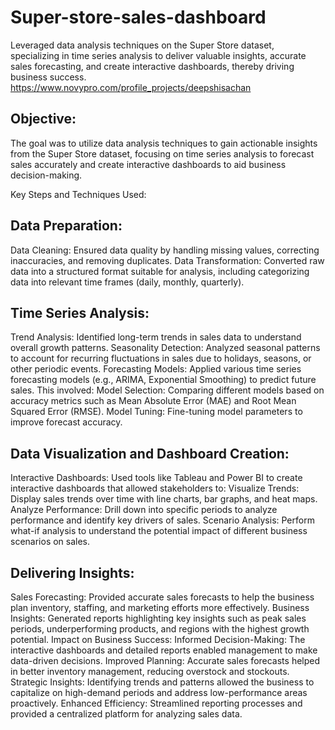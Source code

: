 # Super-store-sales-dashboard
Leveraged data analysis techniques on the Super Store dataset, specializing in time series analysis to deliver valuable insights, accurate sales forecasting, and create interactive dashboards, thereby driving business success. 
https://www.novypro.com/profile_projects/deepshisachan

## Objective: 
The goal was to utilize data analysis techniques to gain actionable insights from the Super Store dataset, focusing on time series analysis to forecast sales accurately and create interactive dashboards to aid business decision-making.

Key Steps and Techniques Used:
## Data Preparation:
Data Cleaning: Ensured data quality by handling missing values, correcting inaccuracies, and removing duplicates.
Data Transformation: Converted raw data into a structured format suitable for analysis, including categorizing data into relevant time frames (daily, monthly, quarterly).
## Time Series Analysis:
Trend Analysis: Identified long-term trends in sales data to understand overall growth patterns.
Seasonality Detection: Analyzed seasonal patterns to account for recurring fluctuations in sales due to holidays, seasons, or other periodic events.
Forecasting Models: Applied various time series forecasting models (e.g., ARIMA, Exponential Smoothing) to predict future sales. This involved:
Model Selection: Comparing different models based on accuracy metrics such as Mean Absolute Error (MAE) and Root Mean Squared Error (RMSE).
Model Tuning: Fine-tuning model parameters to improve forecast accuracy.
## Data Visualization and Dashboard Creation:
Interactive Dashboards: Used tools like Tableau and Power BI to create interactive dashboards that allowed stakeholders to:
Visualize Trends: Display sales trends over time with line charts, bar graphs, and heat maps.
Analyze Performance: Drill down into specific periods to analyze performance and identify key drivers of sales.
Scenario Analysis: Perform what-if analysis to understand the potential impact of different business scenarios on sales.

## Delivering Insights:
Sales Forecasting: Provided accurate sales forecasts to help the business plan inventory, staffing, and marketing efforts more effectively.
Business Insights: Generated reports highlighting key insights such as peak sales periods, underperforming products, and regions with the highest growth potential.
Impact on Business Success:
Informed Decision-Making: The interactive dashboards and detailed reports enabled management to make data-driven decisions.
Improved Planning: Accurate sales forecasts helped in better inventory management, reducing overstock and stockouts.
Strategic Insights: Identifying trends and patterns allowed the business to capitalize on high-demand periods and address low-performance areas proactively.
Enhanced Efficiency: Streamlined reporting processes and provided a centralized platform for analyzing sales data.
